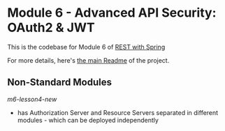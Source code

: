 # Module 6 - Advanced API Security: OAuth2 & JWT
This is the codebase for Module 6 of [REST with Spring](http://bit.ly/restwithspring)

For more details, here's [the main Readme](https://github.com/eugenp/REST-With-Spring/wiki) of the project. 


## Non-Standard Modules

_m6-lesson4-new_ 
- has Authorization Server and Resource Servers separated in different modules - which can be deployed independently
